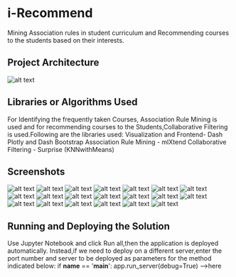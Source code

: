 # i-Recommend
Mining Association rules in student curriculum and Recommending courses to the students based on their interests.

## Project Architecture
![alt text](https://github.com/swarnas89/LAProject1/blob/master/Architecture.png)
## Libraries or Algorithms Used
For Identifying the frequently taken Courses, Association Rule Mining is used and for recommending courses to the Students,Collaborative Filtering is used.Following are the libraries used:
Visualization and Frontend- Dash Plotly and Dash Bootstrap
Association Rule Mining - mlXtend
Collaborative Filtering - Surprise (KNNwithMeans)
## Screenshots
![alt text](https://github.com/swarnas89/LAProject1/blob/master/rec1.png)
![alt text](https://github.com/swarnas89/LAProject1/blob/master/rec2.png)
![alt text](https://github.com/swarnas89/LAProject1/blob/master/rec3.png)
![alt text](https://github.com/swarnas89/LAProject1/blob/master/rec4.png)
![alt text](https://github.com/swarnas89/LAProject1/blob/master/rec5.png)
![alt text](https://github.com/swarnas89/LAProject1/blob/master/rec6.png)
![alt text](https://github.com/swarnas89/LAProject1/blob/master/rec7.png)
![alt text](https://github.com/swarnas89/LAProject1/blob/master/rec8.png)
![alt text](https://github.com/swarnas89/LAProject1/blob/master/rec9.png)
![alt text](https://github.com/swarnas89/LAProject1/blob/master/rec10.png)
![alt text](https://github.com/swarnas89/LAProject1/blob/master/rec11.png)
![alt text](https://github.com/swarnas89/LAProject1/blob/master/rec12.png)
![alt text](https://github.com/swarnas89/LAProject1/blob/master/rec13.png)
![alt text](https://github.com/swarnas89/LAProject1/blob/master/rec14.png)
![alt text](https://github.com/swarnas89/LAProject1/blob/master/rec15.png)
![alt text](https://github.com/swarnas89/LAProject1/blob/master/rec16.png)
![alt text](https://github.com/swarnas89/LAProject1/blob/master/rec17.png)
![alt text](https://github.com/swarnas89/LAProject1/blob/master/rec18.png)
![alt text](https://github.com/swarnas89/LAProject1/blob/master/rec19.png)
![alt text](https://github.com/swarnas89/LAProject1/blob/master/rec20.png)
## Running and Deploying the Solution
Use Jupyter Notebook and click Run all,then the application is deployed automatically. Instead,if we need to deploy on a different server,enter the port number and server to be deployed as parameters for the method indicated below:
if __name__ == '__main__':
    app.run_server(debug=True) -->here
